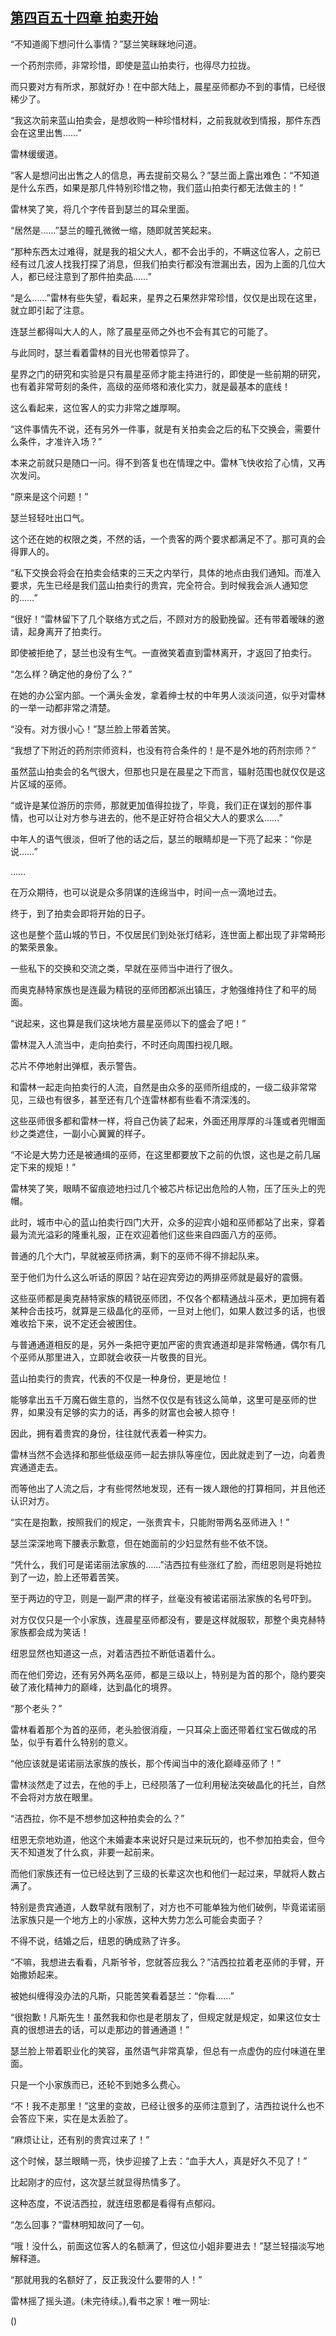 ## [第四百五十四章 拍卖开始](https://www.xxbiquge.com/11_11222/8924219.html)


  “不知道阁下想问什么事情？”瑟兰笑眯眯地问道。

  一个药剂宗师，非常珍惜，即使是蓝山拍卖行，也得尽力拉拢。

  而只要对方有所求，那就好办！在中部大陆上，晨星巫师都办不到的事情，已经很稀少了。

  “我这次前来蓝山拍卖会，是想收购一种珍惜材料，之前我就收到情报，那件东西会在这里出售……”

  雷林缓缓道。

  “客人是想问出出售之人的信息，再去提前交易么？”瑟兰面上露出难色：“不知道是什么东西，如果是那几件特别珍惜之物，我们蓝山拍卖行都无法做主的！”

  雷林笑了笑，将几个字传音到瑟兰的耳朵里面。

  “居然是……”瑟兰的瞳孔微微一缩，随即就苦笑起来。

  “那种东西太过难得，就是我的祖父大人，都不会出手的，不瞒这位客人，之前已经有过几波人找我打探了消息，但我们拍卖行都没有泄漏出去，因为上面的几位大人，都已经注意到了那件拍卖品……”

  “是么……”雷林有些失望，看起来，星界之石果然非常珍惜，仅仅是出现在这里，就立即引起了注意。

  连瑟兰都得叫大人的人，除了晨星巫师之外也不会有其它的可能了。

  与此同时，瑟兰看着雷林的目光也带着惊异了。

  星界之门的研究和实验是只有晨星巫师才能主持进行的，即使是一些前期的研究，也有着非常苛刻的条件，高级的巫师塔和液化实力，就是最基本的底线！

  这么看起来，这位客人的实力非常之雄厚啊。

  “这件事情先不说，还有另外一件事，就是有关拍卖会之后的私下交换会，需要什么条件，才准许入场？”

  本来之前就只是随口一问。得不到答复也在情理之中。雷林飞快收拾了心情，又再次发问。

  “原来是这个问题！”

  瑟兰轻轻吐出口气。

  这个还在她的权限之类，不然的话，一个贵客的两个要求都满足不了。那可真的会得罪人的。

  “私下交换会将会在拍卖会结束的三天之内举行，具体的地点由我们通知。而准入要求，先生已经是我们蓝山拍卖行的贵宾，完全符合。到时候我会派人通知您的……”

  “很好！”雷林留下了几个联络方式之后，不顾对方的殷勤挽留。还有带着暧昧的邀请，起身离开了拍卖行。

  即使被拒绝了，瑟兰也没有生气。一直微笑着直到雷林离开，才返回了拍卖行。

  “怎么样？确定他的身份了么？”

  在她的办公室内部。一个满头金发，拿着绅士杖的中年男人淡淡问道，似乎对雷林的一举一动都非常之清楚。

  “没有。对方很小心！”瑟兰脸上带着苦笑。

  “我想了下附近的药剂宗师资料，也没有符合条件的！是不是外地的药剂宗师？”

  虽然蓝山拍卖会的名气很大，但那也只是在晨星之下而言，辐射范围也就仅仅是这片区域的巫师。

  “或许是某位游历的宗师，那就更加值得拉拢了，毕竟，我们正在谋划的那件事情，也可以让对方参与进去的，他不是正好符合祖父大人的要求么……”

  中年人的语气很淡，但听了他的话之后，瑟兰的眼睛却是一下亮了起来：“你是说……”

  ……

  在万众期待，也可以说是众多阴谋的连绵当中，时间一点一滴地过去。

  终于，到了拍卖会即将开始的日子。

  这也是整个蓝山城的节日，不仅居民们到处张灯结彩，连世面上都出现了非常畸形的繁荣景象。

  一些私下的交换和交流之类，早就在巫师当中进行了很久。

  而奥克赫特家族也是连最为精锐的巫师团都派出镇压，才勉强维持住了和平的局面。

  “说起来，这也算是我们这块地方晨星巫师以下的盛会了吧！”

  雷林混入人流当中，走向拍卖行，不时还向周围扫视几眼。

  芯片不停地射出弹框，表示警告。

  和雷林一起走向拍卖行的人流，自然是由众多的巫师所组成的，一级二级非常常见，三级也有很多，甚至还有几个连雷林都有些看不清深浅的。

  这些巫师很多都和雷林一样，将自己伪装了起来，外面还用厚厚的斗篷或者兜帽面纱之类遮住，一副小心翼翼的样子。

  “不论是大势力还是被通缉的巫师，在这里都要放下之前的仇恨，这也是之前几届定下来的规矩！”

  雷林笑了笑，眼睛不留痕迹地扫过几个被芯片标记出危险的人物，压了压头上的兜帽。

  此时，城市中心的蓝山拍卖行四门大开，众多的迎宾小姐和巫师都站了出来，穿着最为流光溢彩的隆重礼服，正在欢迎着他们这些来自四面八方的巫师。

  普通的几个大门，早就被巫师挤满，剩下的巫师不得不排起队来。

  至于他们为什么这么听话的原因？站在迎宾旁边的两排巫师就是最好的震慑。

  这些巫师都是奥克赫特家族的精锐巫师团，不仅各个都精通战斗巫术，更加拥有着某种合击技巧，就算是三级晶化的巫师，一旦对上他们，如果人数过多的话，也很难收拾下来，说不定还会被困住。

  与普通通道相反的是，另外一条把守更加严密的贵宾通道却是非常畅通，偶尔有几个巫师从那里进入，立即就会收获一片敬畏的目光。

  蓝山拍卖行的贵宾，代表的不仅是一种身份，更是地位！

  能够拿出五千万魔石做生意的，当然不仅仅是有钱这么简单，这里可是巫师的世界，如果没有足够的实力的话，再多的财富也会被人掠夺！

  因此，拥有着贵宾的身份，往往就代表着一种实力。

  雷林当然不会选择和那些低级巫师一起去排队等座位，因此就走到了一边，向着贵宾通道走去。

  而等他出了人流之后，才有些愕然地发现，还有一拨人跟他的打算相同，并且他还认识对方。

  “实在是抱歉，按照我们的规定，一张贵宾卡，只能附带两名巫师进入！”

  瑟兰深深地弯下腰表示歉意，但在她面前的少妇显然有些不依不饶。

  “凭什么，我们可是诺诺丽法家族的……”洁西拉有些涨红了脸，而纽恩则是将她拉到了一边，脸上还带着苦笑。

  至于两边的守卫，则是一副严肃的样子，丝毫没有被诺诺丽法家族的名号吓到。

  对方仅仅只是一个小家族，连晨星巫师都没有，要是这样就服软，那整个奥克赫特家族都会成为笑话！

  纽恩显然也知道这一点，对着洁西拉不断低语着什么。

  而在他们旁边，还有另外两名巫师，都是三级以上，特别是为首的那个，隐约要突破了液化精神力的巅峰，达到晶化的境界。

  “那个老头？”

  雷林看着那个为首的巫师，老头脸很消瘦，一只耳朵上面还带着红宝石做成的吊坠，似乎有着什么特别的意义。

  “他应该就是诺诺丽法家族的族长，那个传闻当中的液化巅峰巫师了！”

  雷林淡然走了过去，在他的手上，已经陨落了一位利用秘法突破晶化的托兰，自然不会将对方放在眼里。

  “洁西拉，你不是不想参加这种拍卖会的么？”

  纽恩无奈地劝道，他这个未婚妻本来说好只是过来玩玩的，也不参加拍卖会，但今天不知道发了什么疯，非要一起前来。

  而他们家族还有一位已经达到了三级的长辈这次也和他们一起过来，早就将人数占满了。

  特别是贵宾通道，人数早就有限制了，对方也不可能单独为他们破例，毕竟诺诺丽法家族只是一个地方上的小家族，这种大势力怎么可能会卖面子？

  不得不说，结婚之后，纽恩的确成熟了许多。

  “不嘛，我想进去看看，凡斯爷爷，您就答应我么？”洁西拉拉着老巫师的手臂，开始撒娇起来。

  被她纠缠得没办法的凡斯，只能苦笑看着瑟兰：“你看……”

  “很抱歉！凡斯先生！虽然我和你也是老朋友了，但规定就是规定，如果这位女士真的很想进去的话，可以走那边的普通通道！”

  瑟兰脸上带着职业化的笑容，虽然语气非常真挚，但总有一点虚伪的应付味道在里面。

  只是一个小家族而已，还轮不到她多么费心。

  “不！我不走那里！”这里的变故，已经让很多的巫师注意到了，洁西拉说什么也不会答应下来，实在是太丢脸了。

  “麻烦让让，还有别的贵宾过来了！”

  这个时候，瑟兰眼睛一亮，快步迎接了上去：“血手大人，真是好久不见了！”

  比起刚才的应付，这次瑟兰就显得热情多了。

  这种态度，不说洁西拉，就连纽恩都是看得有点郁闷。

  “怎么回事？”雷林明知故问了一句。

  “哦！没什么，前面这位客人的名额满了，但这位小姐非要进去！”瑟兰轻描淡写地解释道。

  “那就用我的名额好了，反正我没什么要带的人！”

  雷林摇了摇头道。(未完待续。),看书之家！唯一网址:

  ()

  
